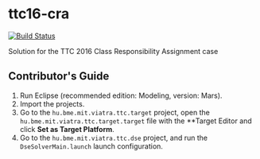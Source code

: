 # ttc16-cra

[![Build Status](https://travis-ci.com/FTSRG/ttc16-cra-viatra-dse.svg?token=dduaCwDzExdmU27AvBiK&branch=master)](https://travis-ci.com/FTSRG/ttc16-cra-viatra-dse)

Solution for the TTC 2016 Class Responsibility Assignment case

## Contributor's Guide

1. Run Eclipse (recommended edition: Modeling, version: Mars).
2. Import the projects.
3. Go to the `hu.bme.mit.viatra.ttc.target` project, open the `hu.bme.mit.viatra.ttc.target.target` file with the **Target Editor and click **Set as Target Platform**.
4. Go to the `hu.bme.mit.viatra.ttc.dse` project, and run the `DseSolverMain.launch` launch configuration.

